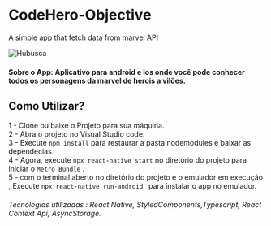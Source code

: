 # CodeHero-Objective
A simple app that fetch data from marvel API

![Hubusca](https://github.com/ProgramadorLeandroSantos/HUBusca/blob/master/assets/HUBusca.gif)
#### Sobre o App: Aplicativo para android  e Ios onde você pode conhecer todos os personagens da marvel de herois a vilões.

## Como Utilizar?

1 - Clone ou baixe o Projeto para sua máquina.<br/>
2 - Abra o projeto no Visual Studio code.<br/>
3 - Execute `npm install` para restaurar a pasta nodemodules e baixar as dependecias <br/>
4 - Agora, execute ` npx react-native start
` no diretório do projeto para iniciar o `Metro Bundle` . <br/>
5 - com o terminal aberto no diretório do projeto e o emulador em execução , Execute `npx react-native run-android
` para instalar o app no emulador.

###### Tecnologias utilizadas : React Native, StyledComponents,Typescript, React Context Api, AsyncStorage.
